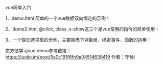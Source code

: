 vue简单入门

1、demo.html   简单的一个vue数据双向绑定的示例！

2、dome2.html  @click,:class ,v-show这三个是vue常用的指令的简单使用！

3、一个联动选项框的示例，主要熟悉下对数组、绑定事件、函数的运用！

供方便学习vue
demo参考链接：https://juejin.im/post/5a0c191f6fb9a04514639419  作者：守候i

